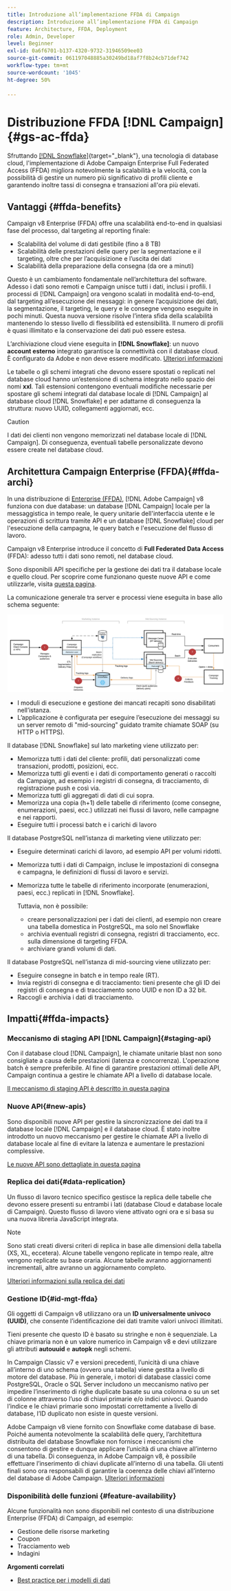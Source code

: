 ```yaml
---
title: Introduzione all’implementazione FFDA di Campaign
description: Introduzione all’implementazione FFDA di Campaign
feature: Architecture, FFDA, Deployment
role: Admin, Developer
level: Beginner
exl-id: 0a6f6701-b137-4320-9732-31946509ee03
source-git-commit: 061197048885a30249bd18af7f8b24cb71def742
workflow-type: tm+mt
source-wordcount: '1045'
ht-degree: 50%

---
```


# Distribuzione FFDA [!DNL Campaign] {#gs-ac-ffda}

Sfruttando [[!DNL Snowflake]](https://www.snowflake.com/){target="_blank"}, una tecnologia di database cloud, l&#39;implementazione di Adobe Campaign Enterprise Full Federated Access (FFDA) migliora notevolmente la scalabilità e la velocità, con la possibilità di gestire un numero più significativo di profili cliente e garantendo inoltre tassi di consegna e transazioni all&#39;ora più elevati.

## Vantaggi {#ffda-benefits}

Campaign v8 Enterprise (FFDA) offre una scalabilità end-to-end in qualsiasi fase del processo, dal targeting al reporting finale:

* Scalabilità del volume di dati gestibile (fino a 8 TB)
* Scalabilità delle prestazioni delle query per la segmentazione e il targeting, oltre che per l’acquisizione e l’uscita dei dati
* Scalabilità della preparazione della consegna (da ore a minuti)

Questo è un cambiamento fondamentale nell’architettura del software. Adesso i dati sono remoti e Campaign unisce tutti i dati, inclusi i profili. I processi di [!DNL Campaign] ora vengono scalati in modalità end-to-end, dal targeting all’esecuzione dei messaggi: in genere l’acquisizione dei dati, la segmentazione, il targeting, le query e le consegne vengono eseguite in pochi minuti. Questa nuova versione risolve l’intera sfida della scalabilità mantenendo lo stesso livello di flessibilità ed estensibilità. Il numero di profili è quasi illimitato e la conservazione dei dati può essere estesa.

L’archiviazione cloud viene eseguita in **[!DNL Snowflake]**: un nuovo **account esterno** integrato garantisce la connettività con il database cloud. È configurato da Adobe e non deve essere modificato. [Ulteriori informazioni](../config/external-accounts.md)

Le tabelle o gli schemi integrati che devono essere spostati o replicati nel database cloud hanno un’estensione di schema integrato nello spazio dei nomi **xxl**. Tali estensioni contengono eventuali modifiche necessarie per spostare gli schemi integrati dal database locale di [!DNL Campaign] al database cloud [!DNL Snowflake] e per adattarne di conseguenza la struttura: nuovo UUID, collegamenti aggiornati, ecc.

>[!CAUTION]
>
> I dati dei clienti non vengono memorizzati nel database locale di [!DNL Campaign]. Di conseguenza, eventuali tabelle personalizzate devono essere create nel database cloud.
>

## Architettura Campaign Enterprise (FFDA){#ffda-archi}

In una distribuzione di [Enterprise (FFDA)](../architecture/enterprise-deployment.md), [!DNL Adobe Campaign] v8 funziona con due database: un database [!DNL Campaign] locale per la messaggistica in tempo reale, le query unitarie dell&#39;interfaccia utente e le operazioni di scrittura tramite API e un database [!DNL Snowflake] cloud per l&#39;esecuzione della campagna, le query batch e l&#39;esecuzione del flusso di lavoro.

Campaign v8 Enterprise introduce il concetto di **Full Federated Data Access** (FFDA): adesso tutti i dati sono remoti, nel database cloud.

Sono disponibili API specifiche per la gestione dei dati tra il database locale e quello cloud. Per scoprire come funzionano queste nuove API e come utilizzarle, visita [questa pagina](new-apis.md).

La comunicazione generale tra server e processi viene eseguita in base allo schema seguente:

![](assets/architecture.png)

* I moduli di esecuzione e gestione dei mancati recapiti sono disabilitati nell’istanza.
* L’applicazione è configurata per eseguire l’esecuzione dei messaggi su un server remoto di &quot;mid-sourcing&quot; guidato tramite chiamate SOAP (su HTTP o HTTPS).

Il database [!DNL Snowflake] sul lato marketing viene utilizzato per:

* Memorizza tutti i dati del cliente: profili, dati personalizzati come transazioni, prodotti, posizioni, ecc.
* Memorizza tutti gli eventi e i dati di comportamento generati o raccolti da Campaign, ad esempio i registri di consegna, di tracciamento, di registrazione push e così via.
* Memorizza tutti gli aggregati di dati di cui sopra.
* Memorizza una copia (h+1) delle tabelle di riferimento (come consegne, enumerazioni, paesi, ecc.) utilizzati nei flussi di lavoro, nelle campagne e nei rapporti.
* Eseguire tutti i processi batch e i carichi di lavoro


Il database PostgreSQL nell’istanza di marketing viene utilizzato per:

* Eseguire determinati carichi di lavoro, ad esempio API per volumi ridotti.
* Memorizza tutti i dati di Campaign, incluse le impostazioni di consegna e campagna, le definizioni di flussi di lavoro e servizi.
* Memorizza tutte le tabelle di riferimento incorporate (enumerazioni, paesi, ecc.) replicati in [!DNL Snowflake].

  Tuttavia, non è possibile:
   * creare personalizzazioni per i dati dei clienti, ad esempio non creare una tabella domestica in PostgreSQL, ma solo nel Snowflake
   * archivia eventuali registri di consegna, registri di tracciamento, ecc. sulla dimensione di targeting FFDA.
   * archiviare grandi volumi di dati.


Il database PostgreSQL nell’istanza di mid-sourcing viene utilizzato per:

* Eseguire consegne in batch e in tempo reale (RT).
* Invia registri di consegna e di tracciamento: tieni presente che gli ID dei registri di consegna e di tracciamento sono UUID e non ID a 32 bit.
* Raccogli e archivia i dati di tracciamento.


## Impatti{#ffda-impacts}

### Meccanismo di staging API [!DNL Campaign]{#staging-api}

Con il database cloud [!DNL Campaign], le chiamate unitarie blast non sono consigliate a causa delle prestazioni (latenza e concorrenza). L&#39;operazione batch è sempre preferibile. Al fine di garantire prestazioni ottimali delle API, Campaign continua a gestire le chiamate API a livello di database locale.

[Il meccanismo di staging API è descritto in questa pagina](staging.md)

### Nuove API{#new-apis}

Sono disponibili nuove API per gestire la sincronizzazione dei dati tra il database locale [!DNL Campaign] e il database cloud. È stato inoltre introdotto un nuovo meccanismo per gestire le chiamate API a livello di database locale al fine di evitare la latenza e aumentare le prestazioni complessive.

[Le nuove API sono dettagliate in questa pagina](new-apis.md)


### Replica dei dati{#data-replication}

Un flusso di lavoro tecnico specifico gestisce la replica delle tabelle che devono essere presenti su entrambi i lati (database Cloud e database locale di Campaign). Questo flusso di lavoro viene attivato ogni ora e si basa su una nuova libreria JavaScript integrata.

>[!NOTE]
>
> Sono stati creati diversi criteri di replica in base alle dimensioni della tabella (XS, XL, eccetera).
> Alcune tabelle vengono replicate in tempo reale, altre vengono replicate su base oraria. Alcune tabelle avranno aggiornamenti incrementali, altre avranno un aggiornamento completo.
>

[Ulteriori informazioni sulla replica dei dati](replication.md)

### Gestione ID{#id-mgt-ffda}

Gli oggetti di Campaign v8 utilizzano ora un **ID universalmente univoco (UUID)**, che consente l’identificazione dei dati tramite valori univoci illimitati.

Tieni presente che questo ID è basato su stringhe e non è sequenziale. La chiave primaria non è un valore numerico in Campaign v8 e devi utilizzare gli attributi **autouuid** e **autopk** negli schemi.

In Campaign Classic v7 e versioni precedenti, l’unicità di una chiave all’interno di uno schema (ovvero una tabella) viene gestita a livello di motore del database. Più in generale, i motori di database classici come PostgreSQL, Oracle o SQL Server includono un meccanismo nativo per impedire l’inserimento di righe duplicate basate su una colonna o su un set di colonne attraverso l’uso di chiavi primarie e/o indici univoci. Quando l’indice e le chiavi primarie sono impostati correttamente a livello di database, l’ID duplicato non esiste in queste versioni.

Adobe Campaign v8 viene fornito con Snowflake come database di base. Poiché aumenta notevolmente la scalabilità delle query, l’architettura distribuita del database Snowflake non fornisce i meccanismi che consentono di gestire e dunque applicare l’unicità di una chiave all’interno di una tabella. Di conseguenza, in Adobe Campaign v8, è possibile effettuare l’inserimento di chiavi duplicate all’interno di una tabella. Gli utenti finali sono ora responsabili di garantire la coerenza delle chiavi all’interno del database di Adobe Campaign. [Ulteriori informazioni](keys.md)

### Disponibilità delle funzioni {#feature-availability}

Alcune funzionalità non sono disponibili nel contesto di una distribuzione Enterprise (FFDA) di Campaign, ad esempio:

* Gestione delle risorse marketing
* Coupon
* Tracciamento web
* Indagini


**Argomenti correlati**

* [Best practice per i modelli di dati](../dev/datamodel-best-practices.md)
